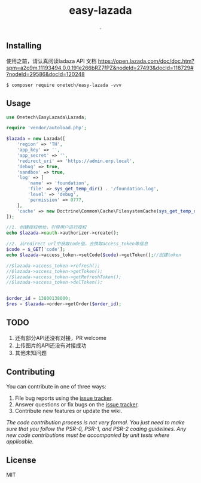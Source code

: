 <h1 align="center"> easy-lazada </h1>

<p align="center"> .</p>

## Installing

使用之前，请认真阅读ladaza API 文档
https://open.lazada.com/doc/doc.htm?spm=a2o9m.11193494.0.0.191e266bRZ7fPZ&nodeId=27493&docId=118729#?nodeId=29586&docId=120248

```shell
$ composer require onetech/easy-lazada -vvv
```

## Usage

```php
use Onetech\EasyLazada\Lazada;

require 'vendor/autoload.php';

$lazada = new Lazada([
    'region' => 'TH',
    'app_key' => '',
    'app_secret' => '',
    'redirect_uri' => 'https://admin.erp.local',
    'debug' => true,
    'sandbox' => true,
    'log' => [
        'name' => 'foundation',
        'file' => sys_get_temp_dir() . '/foundation.log',
        'level' => 'debug',
        'permission' => 0777,
    ],
    'cache' => new Doctrine\Common\Cache\FilesystemCache(sys_get_temp_dir())
]);

//1. 创建授权地址，引导用户进行授权
echo $lazada->oauth->authorizer->create();

//2. 从redirect url中获取code值，去换取access_token等信息
$code = $_GET['code'];
echo $lazada->access_token->setCode($code)->getToken();//创建token

//$lazada->access_token->refresh();
//$lazada->access_token->getToken();
//$lazada->access_token->getRefreshToken();
//$lazada->access_token->delToken();


$order_id = 13800138000;
$res = $lazada->order->getOrder($order_id);
```

## TODO

1. 还有部分API还没有对接，PR welcome
2. 上传图片的API还没有对接成功
3. 其他未知问题

## Contributing

You can contribute in one of three ways:

1. File bug reports using the [issue tracker](https://github.com/onetech/easy-lazada/issues).
2. Answer questions or fix bugs on the [issue tracker](https://github.com/onetech/easy-lazada/issues).
3. Contribute new features or update the wiki.

_The code contribution process is not very formal. You just need to make sure that you follow the PSR-0, PSR-1, and
PSR-2 coding guidelines. Any new code contributions must be accompanied by unit tests where applicable._

## License

MIT
